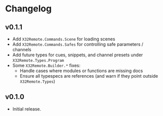 # Changelog

## v0.1.1

* Add `X32Remote.Commands.Scene` for loading scenes
* Add `X32Remote.Commands.Safes` for controlling safe parameters / channels
* Add future types for cues, snippets, and channel presets under `X32Remote.Types.Program`
* Some `X32Remote.Builder.*` fixes:
  * Handle cases where modules or functions are missing docs
  * Ensure all typespecs are references (and warn if they point outside `X32Remote.Types`)

## v0.1.0

* Initial release.
